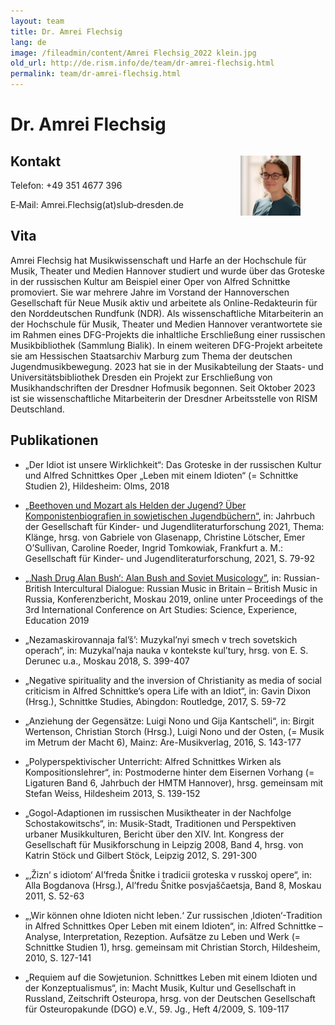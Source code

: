 ```yaml
---
layout: team
title: Dr. Amrei Flechsig
lang: de
image: /fileadmin/content/Amrei Flechsig_2022 klein.jpg
old_url: http://de.rism.info/de/team/dr-amrei-flechsig.html
permalink: team/dr-amrei-flechsig.html
---
```



# Dr. Amrei Flechsig

<div style="float: right; width: 35%">
   <figure class="figure">
      <div class="float-left">
         <img src="images/old/Amrei Flechsig_2022 klein.jpg">
      </div>
   </figure>
</div>

## Kontakt

Telefon: +49 351 4677 396

E‑Mail: Amrei.Flechsig(at)slub‑dresden.de

## Vita

Amrei Flechsig hat Musikwissenschaft und Harfe an der Hochschule für Musik, Theater und Medien Hannover studiert und wurde über das Groteske in der russischen Kultur am Beispiel einer Oper von Alfred Schnittke promoviert. Sie war mehrere Jahre im Vorstand der Hannoverschen Gesellschaft für Neue Musik aktiv und arbeitete als Online-Redakteurin für den Norddeutschen Rundfunk (NDR). Als wissenschaftliche Mitarbeiterin an der Hochschule für Musik, Theater und Medien Hannover verantwortete sie im Rahmen eines DFG-Projekts die inhaltliche Erschließung einer russischen Musikbibliothek (Sammlung Bialik). In einem weiteren DFG-Projekt arbeitete sie am Hessischen Staatsarchiv Marburg zum Thema der deutschen Jugendmusikbewegung. 2023 hat sie in der Musikabteilung der Staats- und Universitätsbibliothek Dresden ein Projekt zur Erschließung von Musikhandschriften der Dresdner Hofmusik begonnen. Seit Oktober 2023 ist sie wissenschaftliche Mitarbeiterin der Dresdner Arbeitsstelle von RISM Deutschland.

## Publikationen

- „Der Idiot ist unsere Wirklichkeit“: Das Groteske in der russischen Kultur und Alfred Schnittkes Oper „Leben mit einem Idioten“ (= Schnittke Studien 2), Hildesheim: Olms, 2018
  
- [„Beethoven und Mozart als Helden der Jugend? Über Komponistenbiografien in sowjetischen Jugendbüchern“](https://doi.org/10.21248/gkjf-jb.67), in: Jahrbuch der Gesellschaft für Kinder- und Jugendliteraturforschung 2021, Thema: Klänge, hrsg. von Gabriele von Glasenapp, Christine Lötscher, Emer O’Sullivan, Caroline Roeder, Ingrid Tomkowiak, Frankfurt a. M.: Gesellschaft für Kinder- und Jugendliteraturforschung, 2021, S. 79-92 
- [„‚Nash Drug Alan Bush‘: Alan Bush and Soviet Musicology”](https://doi.org/10.2991/icassee-19.2019.162), in: Russian-British Intercultural Dialogue: Russian Music in Britain – British Music in Russia, Konferenzbericht, Moskau 2019, online unter Proceedings of the 3rd International Conference on Art Studies: Science, Experience, Education 2019 
- „Nezamaskirovannaja fal’š’: Muzykal’nyi smech v trech sovetskich operach“, in: Muzykal’naja nauka v kontekste kul’tury, hrsg. von E. S. Derunec u.a., Moskau 2018, S. 399-407
- „Negative spirituality and the inversion of Christianity as media of social criticism in Alfred Schnittke’s opera Life with an Idiot“, in: Gavin Dixon (Hrsg.), Schnittke Studies, Abingdon: Routledge, 2017, S. 59-72
- „Anziehung der Gegensätze: Luigi Nono und Gija Kantscheli“, in: Birgit Wertenson, Christian Storch (Hrsg.), Luigi Nono und der Osten, (= Musik im Metrum der Macht 6), Mainz: Are-Musikverlag, 2016, S. 143-177
- „Polyperspektivischer Unterricht: Alfred Schnittkes Wirken als Kompositionslehrer“, in: Postmoderne hinter dem Eisernen Vorhang (= Ligaturen Band 6, Jahrbuch der HMTM Hannover), hrsg. gemeinsam mit Stefan Weiss, Hildesheim 2013, S. 139-152
- „Gogol-Adaptionen im russischen Musiktheater in der Nachfolge Schostakowitschs“, in: Musik-Stadt, Traditionen und Perspektiven urbaner Musikkulturen, Bericht über den XIV. Int. Kongress der Gesellschaft für Musikforschung in Leipzig 2008, Band 4, hrsg. von Katrin Stöck und Gilbert Stöck, Leipzig 2012, S. 291-300
-  „‚Žizn‘ s idiotom‘ Al’freda Šnitke i tradicii groteska v russkoj opere“, in: Alla Bogdanova (Hrsg.), Al’fredu Šnitke posvjaščaetsja, Band 8, Moskau 2011, S. 52-63
- „‚Wir können ohne Idioten nicht leben.‘ Zur russischen ‚Idioten‘-Tradition in Alfred Schnittkes Oper Leben mit einem Idioten“, in: Alfred Schnittke – Analyse, Interpretation, Rezeption. Aufsätze zu Leben und Werk (= Schnittke Studien 1), hrsg. gemeinsam mit Christian Storch, Hildesheim, 2010, S. 127-141
- „Requiem auf die Sowjetunion. Schnittkes Leben mit einem Idioten und der Konzeptualismus“, in: Macht Musik, Kultur und Gesellschaft in Russland, Zeitschrift Osteuropa, hrsg. von der Deutschen Gesellschaft für Osteuropakunde (DGO) e.V., 59. Jg., Heft 4/2009, S. 109-117





